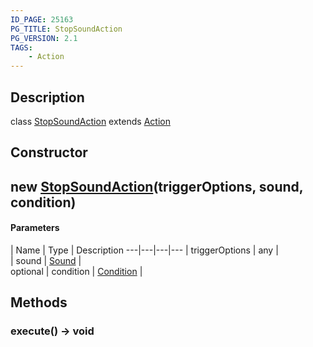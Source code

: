 ```yaml
---
ID_PAGE: 25163
PG_TITLE: StopSoundAction
PG_VERSION: 2.1
TAGS:
    - Action
---
```

## Description

class [StopSoundAction](/classes/2.3/StopSoundAction) extends [Action](/classes/2.3/Action)



## Constructor

##  new [StopSoundAction](/classes/2.3/StopSoundAction)(triggerOptions, sound, condition)



#### Parameters
 | Name | Type | Description
---|---|---|---
 | triggerOptions | any |   
 | sound | [Sound](/classes/2.3/Sound) |   
optional | condition | [Condition](/classes/2.3/Condition) |   
## Methods

### execute() &rarr; void



